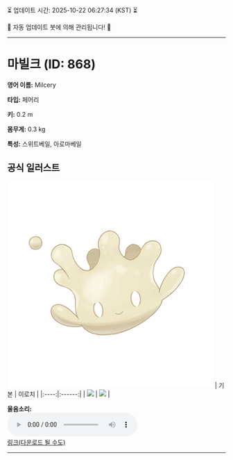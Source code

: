 
⏳ 업데이트 시간: 2025-10-22 06:27:34 (KST) ⏳

🤖 자동 업데이트 봇에 의해 관리됩니다! 🤖

---

# 마빌크 (ID: 868)
**영어 이름:** Milcery

**타입:** 페어리

**키:** 0.2 m

**몸무게:** 0.3 kg

**특성:** 스위트베일, 아로마베일

## 공식 일러스트
![](https://raw.githubusercontent.com/PokeAPI/sprites/master/sprites/pokemon/other/official-artwork/868.png)
| 기본 | 이로치 |
|:----:|:------:|
| <img src="http://play.pokemonshowdown.com/sprites/ani/milcery.gif" width="200"> | <img src="http://play.pokemonshowdown.com/sprites/ani-shiny/milcery.gif" width="200"> |

**울음소리:**<br><audio controls src="https://raw.githubusercontent.com/PokeAPI/cries/main/cries/pokemon/latest/868.ogg"></audio><br> [링크(다운로드 될 수도)](https://raw.githubusercontent.com/PokeAPI/cries/main/cries/pokemon/latest/868.ogg)


---
